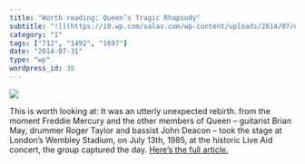 ```yaml
---
title: "Worth reading: Queen’s Tragic Rhapsody"
subtitle: "![](https://i0.wp.com/salas.com/wp-content/uploads/2014/07/d48fd-1406816656919.jpg?w=584&ssl=1)"
category: "1"
tags: ["712", "1492", "1697"]
date: "2014-07-31"
type: "wp"
wordpress_id: 36
---
```

![](https://i0.wp.com/salas.com/wp-content/uploads/2014/07/d48fd-1406816656919.jpg?w=584&ssl=1)

This is worth looking at: It was an utterly unexpected rebirth. from the moment Freddie Mercury and the other members of Queen – guitarist Brian May, drummer Roger Taylor and bassist John Deacon – took the stage at London’s Wembley Stadium, on July 13th, 1985, at the historic Live Aid concert, the group captured the day. [Here’s the full article.](http://ift.tt/1pti7ec)